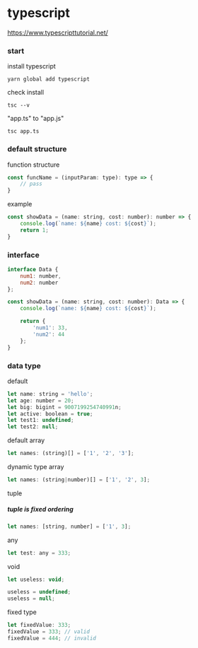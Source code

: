 # typescript

https://www.typescripttutorial.net/

### start

install typescript

```
yarn global add typescript
```

check install
```
tsc --v
```

"app.ts" to "app.js"
```
tsc app.ts
```

### default structure


function structure
```javascript
const funcName = (inputParam: type): type => {
    // pass
}
```

example
```javascript
const showData = (name: string, cost: number): number => {
    console.log(`name: ${name} cost: ${cost}`);
    return 1;
}
```

### interface

```javascript
interface Data {
    num1: number,
    num2: number
};

const showData = (name: string, cost: number): Data => {
    console.log(`name: ${name} cost: ${cost}`);

    return {
        'num1': 33, 
        'num2': 44
    };
}
```

### data type

default 

```javascript
let name: string = 'hello';
let age: number = 20;
let big: bigint = 9007199254740991n;
let active: boolean = true;
let test1: undefined;
let test2: null;
```

default array

```javascript
let names: (string)[] = ['1', '2', '3'];
```

dynamic type array

```javascript
let names: (string|number)[] = ['1', '2', 3];
```

tuple  

##### tuple is fixed ordering

```javascript
let names: [string, number] = ['1', 3];
```

any

```javascript
let test: any = 333;
```

void

```javascript
let useless: void;

useless = undefined;
useless = null;
```

fixed type

```javascript
let fixedValue: 333;
fixedValue = 333; // valid
fixedValue = 444; // invalid
```